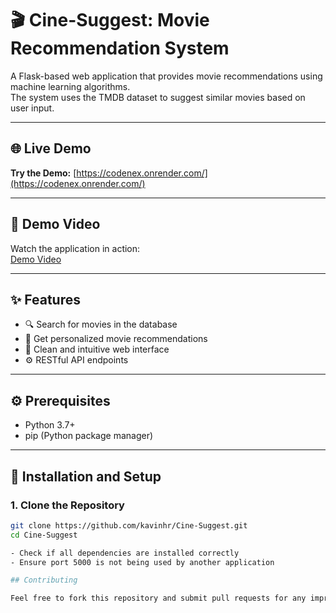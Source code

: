 # 🎬 Cine-Suggest: Movie Recommendation System

A Flask-based web application that provides movie recommendations using machine learning algorithms.  
The system uses the TMDB dataset to suggest similar movies based on user input.

---

## 🌐 Live Demo

**Try the Demo:** [https://codenex.onrender.com/](https://codenex.onrender.com/)

---

## 🎥 Demo Video

Watch the application in action:  
[Demo Video](https://github.com/NITHISHKUMAR0283/CodeNex/raw/main/code_nex-VEED.mp4)

---

## ✨ Features

- 🔍 Search for movies in the database  
- 🎯 Get personalized movie recommendations  
- 🧭 Clean and intuitive web interface  
- ⚙️ RESTful API endpoints  

---

## ⚙️ Prerequisites

- Python 3.7+  
- pip (Python package manager)

---

## 🧱 Installation and Setup

### 1. Clone the Repository

```bash
git clone https://github.com/kavinhr/Cine-Suggest.git
cd Cine-Suggest

- Check if all dependencies are installed correctly
- Ensure port 5000 is not being used by another application

## Contributing

Feel free to fork this repository and submit pull requests for any improvements.
